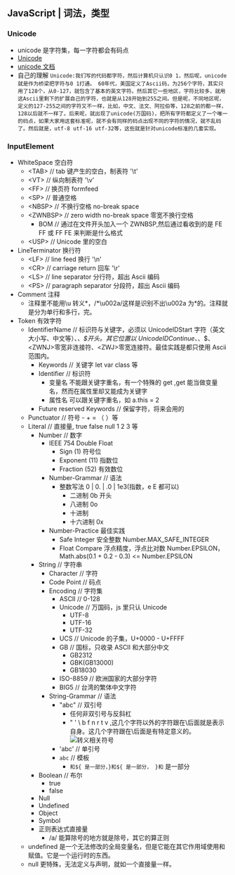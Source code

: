 ## JavaScript | 词法，类型
### Unicode

- unicode 是字符集，每一字符都会有码点
- [Unicode](home.unicode.org)
- [unicode 文档](fileformat.info/info/unicode/)
- 自己的理解
  `Unicode:我们写的代码都字符，然后计算机只认识0 1，然后呢，unicode就是作为桥梁把字符与0 1打通。 60年代，美国定义了Ascii码，为256个字符，其实只用了128个，从0-127，就包含了基本的英文字符。然后其它一些地区，字符比较多，就用这Ascii里剩下的扩展自己的字符，也就是从128开始到255之间。但是呢，不同地区呢，定义的127-255之间的字符又不一样，比如，中文、法文、阿拉伯等，128之前的都一样，128以后就不一样了。后来呢，就出现了unicode(万国码)，把所有字符都定义了一个唯一的码点，如果大家用这套标准呢，就不会有同样的码点出现不同的字符的情况，就不乱码了。然后就是，utf-8 utf-16 utf-32等，这些就是针对unicode标准的几套实现。`

### InputElement

- WhiteSpace 空白符
  - \<TAB\> // tab 键产生的空白，制表符 '\t'
  - \<VT\> // 纵向制表符 '\v'
  - \<FF\> // 换页符 formfeed
  - \<SP\> // 普通空格
  - \<NBSP\> // 不换行空格 no-break space
  - \<ZWNBSP\> // zero width no-break space 零宽不换行空格
    - BOM // 通过在文件开头加入一个 ZWNBSP,然后通过看收到的是 FE FF 或 FF FE 来判断是什么格式
  - \<USP\> // Unicode 里的空白
- LineTerminator 换行符
  - \<LF\> // line feed 换行 '\n'
  - \<CR\> // carriage return 回车 '\r'
  - \<LS\> // line separator 分行符，超出 Ascii 编码
  - \<PS\> // paragraph separator 分段符，超出 Ascii 编码
- Comment 注释
  - 注释里不能用\u 转义*，/*\u002a/这样是识别不出\u002a 为\*的。注释就是分为单行和多行，完。
- Token 有效字符
  - IdentifierName // 标识符与关键字，必须以 UnicodeIDStart 字符（英文大小写、中文等）、_、\$开头。其它位置以 UnicodeIDContinue、_、\$、\<ZWNJ\>零宽非连接符、\<ZWJ\>零宽连接符。最佳实践是都只使用 Ascii 范围内。
    - Keywords // 关键字 let var class 等
    - Identifier // 标识符
      - 变量名 不能跟关键字重名，有一个特殊的 get ,get 能当做变量名，然而在属性里却又能成为关键字
      - 属性名 可以跟关键字重名，如 a.this = 2
    - Future reserved Keywords // 保留字符，将来会用的
  - Punctuator // 符号 - + = （ ）等
  - Literal // 直接量, true false null 1 2 3 等
    - Number // 数字
      - IEEE 754 Double Float
        - Sign (1) 符号位
        - Exponent (11) 指数位
        - Fraction (52) 有效数位
      - Number-Grammar // 语法
        - 整数写法 0 \| 0. \| .0 \| 1e3(指数，e E 都可以)
          - 二进制 0b 开头
          - 八进制 0o
          - 十进制
          - 十六进制 0x
      - Number-Practice 最佳实践
        - Safe Integer 安全整数 Number.MAX_SAFE_INTEGER
        - Float Compare 浮点精度，浮点比对数 Number.EPSILON，Math.abs(0.1 + 0.2 - 0.3) \<= Number.EPSILON
    - String // 字符串
      - Character // 字符
      - Code Point // 码点
      - Encoding // 字符集
        - ASCII // 0-128
        - Unicode // 万国码，js 里只认 Unicode
          - UTF-8
          - UTF-16
          - UTF-32
        - UCS // Unicode 的子集，U+0000 - U+FFFF
        - GB // 国标，只收录 ASCII 和大部分中文
          - GB2312
          - GBK(GB13000)
          - GB18030
        - ISO-8859 // 欧洲国家的大部分字符
        - BIG5 // 台湾的繁体中文字符
      - String-Grammar // 语法
        - "abc" // 双引号
          - 任何非双引号与反斜杠
          - " ' \ b f n r t v ,这几个字符以外的字符跟在\后面就是表示自身。这几个字符跟在\后面是有特定意义的。![转义相关符号](https://raw.githubusercontent.com/kaeryehaowan/kaeryehaowan.github.io/master/images/encoding-space.png)
        - 'abc' // 单引号
        - `abc` // 模板
          - `和${ 是一部分，}和${ 是一部分， }和` 是一部分
    - Boolean // 布尔
      - true
      - false
    - Null
    - Undefined
    - Object
    - Symbol
    - 正则表达式直接量
      - /a/ 能算除号的地方就是除号，其它的算正则
  - undefined 是一个无法修改的全局变量名，但是它能在其它作用域使用和赋值。它是一个运行时的东西。
  - null 更特殊，无法定义与声明，就如一个直接量一样。
